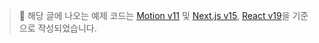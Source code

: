 > &#128680; 해당 글에 나오는 예제 코드는 [Motion v11](https://motion.dev/docs/react-scroll-animations) 및 [Next.js v15](https://nextjs.org/docs), [React v19](https://react.dev/)을 기준으로 작성되었습니다.

<br />
<br />
